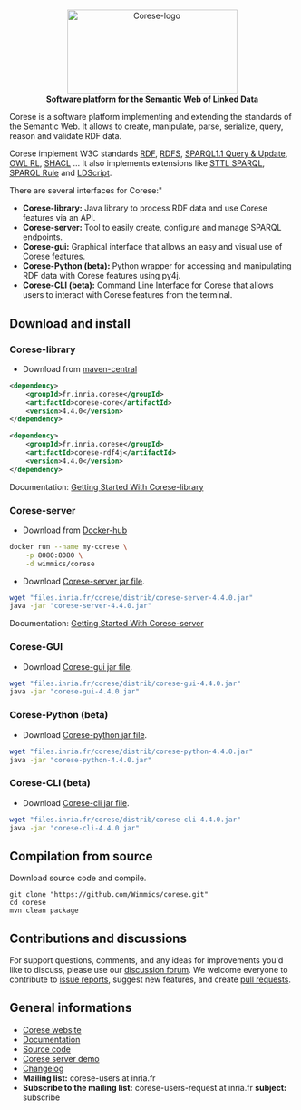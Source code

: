 <!-- markdownlint-configure-file { "MD004": { "style": "consistent" } } -->
<!-- markdownlint-disable MD033 -->

#

<p align="center">
    <a href="https://project.inria.fr/corese/">
        <img src="https://user-images.githubusercontent.com/5692787/151987397-316a61f0-8098-4d37-a4e8-69180e33261a.svg" width="300" height="149" alt="Corese-logo">
    </a>
    <br>
    <strong>Software platform for the Semantic Web of Linked Data</strong>
</p>
<!-- markdownlint-enable MD033 -->

Corese is a software platform implementing and extending the standards of the Semantic Web. It allows to create, manipulate, parse, serialize, query, reason and validate RDF data.

Corese implement W3C standards [RDF](https://www.w3.org/RDF/), [RDFS](https://www.w3.org/2001/sw/wiki/RDFS), [SPARQL1.1 Query & Update](https://www.w3.org/2001/sw/wiki/SPARQL), [OWL RL](https://www.w3.org/2005/rules/wiki/OWLRL), [SHACL](https://www.w3.org/TR/shacl/) …
It also implements extensions like [STTL SPARQL](https://files.inria.fr/corese/doc/sttl.html), [SPARQL Rule](https://files.inria.fr/corese/doc/rule.html) and [LDScript](https://files.inria.fr/corese/doc/ldscript.html).

There are several interfaces for Corese:"

- **Corese-library:** Java library to process RDF data and use Corese features via an API.
- **Corese-server:** Tool to easily create, configure and manage SPARQL endpoints.
- **Corese-gui:** Graphical interface that allows an easy and visual use of Corese features.
- **Corese-Python (beta):** Python wrapper for accessing and manipulating RDF data with Corese features using py4j.
- **Corese-CLI (beta):** Command Line Interface for Corese that allows users to interact with Corese features from the terminal.


## Download and install

### Corese-library

- Download from [maven-central](https://search.maven.org/search?q=g:fr.inria.corese)

```xml
<dependency>
    <groupId>fr.inria.corese</groupId>
    <artifactId>corese-core</artifactId>
    <version>4.4.0</version>
</dependency>

<dependency>
    <groupId>fr.inria.corese</groupId>
    <artifactId>corese-rdf4j</artifactId>
    <version>4.4.0</version>
</dependency>
```

Documentation: [Getting Started With Corese-library](https://notes.inria.fr/s/hiiedLfVe#)

### Corese-server

- Download from [Docker-hub](https://hub.docker.com/r/wimmics/corese)

```sh
docker run --name my-corese \
    -p 8080:8080 \
    -d wimmics/corese
```

- Download [Corese-server jar file](https://project.inria.fr/corese/download/).

```sh
wget "files.inria.fr/corese/distrib/corese-server-4.4.0.jar"
java -jar "corese-server-4.4.0.jar"
```

Documentation: [Getting Started With Corese-server](https://notes.inria.fr/s/SoyFglO_1#)

### Corese-GUI

- Download [Corese-gui jar file](https://project.inria.fr/corese/download/).

```sh
wget "files.inria.fr/corese/distrib/corese-gui-4.4.0.jar"
java -jar "corese-gui-4.4.0.jar"
```

### Corese-Python (beta)

- Download [Corese-python jar file](https://project.inria.fr/corese/download/).

```sh
wget "files.inria.fr/corese/distrib/corese-python-4.4.0.jar"
java -jar "corese-python-4.4.0.jar"
```

### Corese-CLI (beta)

- Download [Corese-cli jar file](https://project.inria.fr/corese/download/).

```sh
wget "files.inria.fr/corese/distrib/corese-cli-4.4.0.jar"
java -jar "corese-cli-4.4.0.jar"
```

## Compilation from source

Download source code and compile.

```shell
git clone "https://github.com/Wimmics/corese.git"
cd corese
mvn clean package
```

## Contributions and discussions

For support questions, comments, and any ideas for improvements you'd like to discuss, please use our [discussion forum](https://github.com/Wimmics/corese/discussions/).
We welcome everyone to contribute to [issue reports](https://github.com/Wimmics/corese/issues), suggest new features, and create [pull requests](https://github.com/Wimmics/corese/pulls).

## General informations

- [Corese website](https://project.inria.fr/corese)
- [Documentation](https://project.inria.fr/corese/documentation/)
- [Source code](https://github.com/Wimmics/corese)
- [Corese server demo](http://corese.inria.fr/)
- [Changelog](https://github.com/Wimmics/corese/blob/master/CHANGELOG.md)
- **Mailing list:** corese-users at inria.fr
- **Subscribe to the mailing list:** corese-users-request at inria.fr **subject:** subscribe
